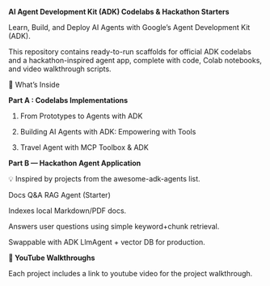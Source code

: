 **AI Agent Development Kit (ADK) Codelabs & Hackathon Starters**

Learn, Build, and Deploy AI Agents with Google’s Agent Development Kit (ADK).

This repository contains ready-to-run scaffolds for official ADK codelabs and a hackathon-inspired agent app, complete with code, Colab notebooks, and video walkthrough scripts.

📌 What’s Inside

**Part A : Codelabs Implementations**

1. From Prototypes to Agents with ADK

2. Building AI Agents with ADK: Empowering with Tools

3. Travel Agent with MCP Toolbox & ADK

  

**Part B — Hackathon Agent Application**

💡 Inspired by projects from the awesome-adk-agents
 list.

Docs Q&A RAG Agent (Starter)

Indexes local Markdown/PDF docs.

Answers user questions using simple keyword+chunk retrieval.

Swappable with ADK LlmAgent + vector DB for production.




**🎥 YouTube Walkthroughs**

Each project includes a link to youtube video for the project walkthrough.


